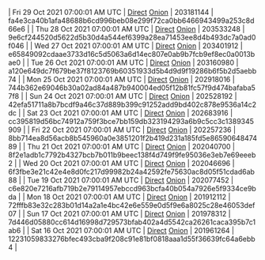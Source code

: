 | Fri 29 Oct 2021 07:00:01 AM UTC | [Direct](https://oshi.at/osUbSr) [Onion](http://oshiatwowvdbshka.onion/osUbSr) | 203181144 | fa4e3ca40b1afa48688b6cd996beb08e299f72ca0bb6466943499a253c8d66e6 | 
| Thu 28 Oct 2021 07:00:01 AM UTC | [Direct](https://oshi.at/KXFXys) [Onion](http://oshiatwowvdbshka.onion/KXFXys) | 203533248 | 9e6cf244520d5622d5b30d4a544ef6399a28ea71453ee8d4b493dc7a0ad0f046 | 
| Wed 27 Oct 2021 07:00:01 AM UTC | [Direct](https://oshi.at/LfPGTn) [Onion](http://oshiatwowvdbshka.onion/LfPGTn) | 203401912 | e65849092cdaae3733d16c5d5063a6d14ec807e0ab9b7fcb9ef8ec0a0013bae0 | 
| Tue 26 Oct 2021 07:00:01 AM UTC | [Direct](https://oshi.at/zQjzsh) [Onion](http://oshiatwowvdbshka.onion/zQjzsh) | 203160980 | a120e649dc7f679be37f8123769b60351933d5b4d9d9f19286b6f5b2d5aebb74 | 
| Mon 25 Oct 2021 07:00:01 AM UTC | [Direct](https://oshi.at/UqgznQ) [Onion](http://oshiatwowvdbshka.onion/UqgznQ) | 202918016 | 744b362e69046b30a02ad84a487b940004ed05f12b81fc57f9d474bafaba57f8 | 
| Sun 24 Oct 2021 07:00:01 AM UTC | [Direct](https://oshi.at/jmEcMy) [Onion](http://oshiatwowvdbshka.onion/jmEcMy) | 202528192 | 42efa51711a8b7bcdf9a46c37d889b399c91252add9bd402c878e9536a14c2dc | 
| Sat 23 Oct 2021 07:00:01 AM UTC | [Direct](https://oshi.at/wyaPNR) [Onion](http://oshiatwowvdbshka.onion/wyaPNR) | 202683916 | cc395819d56bc74912a759f3bce7bb159db323194293a6b9c5cc3c1389345909 | 
| Fri 22 Oct 2021 07:00:01 AM UTC | [Direct](https://oshi.at/kNiEqy) [Onion](http://oshiatwowvdbshka.onion/kNiEqy) | 202257236 | 8bb714ea8d56acb8b545960a0e3851201f2b419d231a185fd5e8659064847489 | 
| Thu 21 Oct 2021 07:00:01 AM UTC | [Direct](https://oshi.at/ajRQiP) [Onion](http://oshiatwowvdbshka.onion/ajRQiP) | 202040700 | 8f2e1adb1c7792b4327bcb7b011b9beec138f4d749f9fe95036e3eb7e69eeeb2 | 
| Wed 20 Oct 2021 07:00:01 AM UTC | [Direct](https://oshi.at/KUbWuh) [Onion](http://oshiatwowvdbshka.onion/KUbWuh) | 202046696 | 6f3fbe3e21c42e4e8d0fc217d99982b24a42592fe75630ac8d05f51cdad6ab88 | 
| Tue 19 Oct 2021 07:00:01 AM UTC | [Direct](https://oshi.at/cWkMgx) [Onion](http://oshiatwowvdbshka.onion/cWkMgx) | 202077452 | c6e820e7216afb719b2e79114957ebccd963bcfa40b054a7926e5f9334ce9bda | 
| Mon 18 Oct 2021 07:00:01 AM UTC | [Direct](https://oshi.at/bWuDXd) [Onion](http://oshiatwowvdbshka.onion/bWuDXd) | 201912112 | 72fffb83e32c283b01d14a2a1e4bc42e6e559e0d5f9e6a8025c28e46053def07 | 
| Sun 17 Oct 2021 07:00:01 AM UTC | [Direct](https://oshi.at/NjQHxQ) [Onion](http://oshiatwowvdbshka.onion/NjQHxQ) | 201978312 | 7d446d05880cc614d16998d729573bfab402a4d5542ca26261caca395b7c1ab6 | 
| Sat 16 Oct 2021 07:00:01 AM UTC | [Direct](https://oshi.at/LWUwqL) [Onion](http://oshiatwowvdbshka.onion/LWUwqL) | 201961264 | 12231059833276bfec493cba9f208c91e81bf0818aaa1d55f36639fc64a6ebb4 | 
